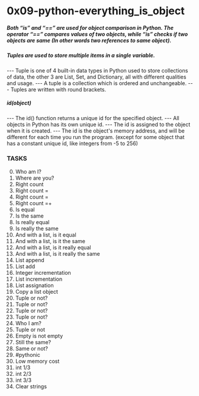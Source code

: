 # 0x09-python-everything_is_object

 ##### Both “is” and “==” are used for object comparison in Python. The operator “==” compares values of two objects, while “is” checks if two objects are same (In other words two references to same object).

 ##### Tuples are used to store multiple items in a single variable.
 --- Tuple is one of 4 built-in data types in Python used to store collections of data, the other 3 are List, Set, and Dictionary, all with different qualities and usage.
 --- A tuple is a collection which is ordered and unchangeable.
 --- Tuples are written with round brackets.

 ##### id(object)
 --- The id() function returns a unique id for the specified object.
 --- All objects in Python has its own unique id.
 --- The id is assigned to the object when it is created.
 --- The id is the object's memory address, and will be different for each time you run the program. (except for some object that has a constant unique id, like integers from -5 to 256)

### TASKS
0. Who am I?
1. Where are you?
2. Right count
3. Right count =
4. Right count =
5. Right count =+
6. Is equal
7. Is the same
8. Is really equal
9. Is really the same
10. And with a list, is it equal
11. And with a list, is it the same
12. And with a list, is it really equal
13. And with a list, is it really the same
14. List append
15. List add
16. Integer incrementation
17. List incrementation
18. List assignation
19. Copy a list object
20. Tuple or not?
21. Tuple or not?
22. Tuple or not?
23. Tuple or not?
24. Who I am?
25. Tuple or not
26. Empty is not empty
27. Still the same?
28. Same or not?
29. #pythonic
30. Low memory cost
31. int 1/3
32. int 2/3
33. int 3/3
34. Clear strings
